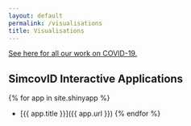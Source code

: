 ```yaml
---
layout: default
permalink: /visualisations
title: Visualisations
---
```

[See here for all our work on COVID-19.](/topics/covid19) 

## SimcovID Interactive Applications
{% for app in site.shinyapp %}
 - [{{ app.title }}]({{ app.url }})
{% endfor %}
